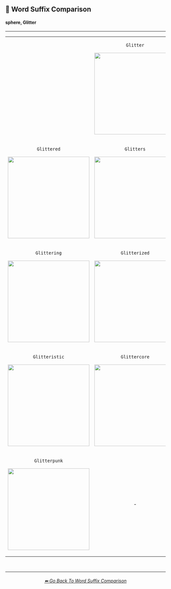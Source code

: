 <h2>📓 Word Suffix Comparison</h2>
<h4>sphere, Glitter</h4>

<hr><!--------------->

<div align="center">

<table>
	<tr align=center valign=middle>
		<th>
			<br>
		</th>
        <td>
			<p><code>Glitter</code></p><p><img src="https://github.com/willwulfken/MidJourney-Styles-and-Keywords-Reference/blob/main/Images/MJ_V3/Summary_Images/Word_Suffix_Comparison/sphere_Glitter.png?raw=true" width="256" /></p>
        </td>
		<th>
			<br>
		</th>
	</tr>
	<tr align=center valign=middle>
        <td>
			<p><code>Glittered</code></p><p><img src="https://github.com/willwulfken/MidJourney-Styles-and-Keywords-Reference/blob/main/Images/MJ_V3/Summary_Images/Word_Suffix_Comparison/sphere_Glittered.png?raw=true" width="256" /></p>
        </td>
        <td>
			<p><code>Glitters</code></p><p><img src="https://github.com/willwulfken/MidJourney-Styles-and-Keywords-Reference/blob/main/Images/MJ_V3/Summary_Images/Word_Suffix_Comparison/sphere_Glitters.png?raw=true" width="256" /></p>
        </td>
        <td>
			<p><code>Glittery</code></p><p><img src="https://github.com/willwulfken/MidJourney-Styles-and-Keywords-Reference/blob/main/Images/MJ_V3/Summary_Images/Word_Suffix_Comparison/sphere_Glittery.png?raw=true" width="256" /></p>
        </td>
	</tr>
	<tr align=center valign=middle>
        <td>
			<p><code>Glittering</code></p><p><img src="https://github.com/willwulfken/MidJourney-Styles-and-Keywords-Reference/blob/main/Images/MJ_V3/Summary_Images/Word_Suffix_Comparison/sphere_Glittering.png?raw=true" width="256" /></p>
        </td>
        <td>
			<p><code>Glitterized</code></p><p><img src="https://github.com/willwulfken/MidJourney-Styles-and-Keywords-Reference/blob/main/Images/MJ_V3/Summary_Images/Word_Suffix_Comparison/sphere_Glitterized.png?raw=true" width="256" /></p>
        </td>
        <td>
			<p><code>Glitterist</code></p><p><img src="https://github.com/willwulfken/MidJourney-Styles-and-Keywords-Reference/blob/main/Images/MJ_V3/Summary_Images/Word_Suffix_Comparison/sphere_Glitterist.png?raw=true" width="256" /></p>
        </td>
	</tr>
	<tr align=center valign=middle>
        <td>
			<p><code>Glitteristic</code></p><p><img src="https://github.com/willwulfken/MidJourney-Styles-and-Keywords-Reference/blob/main/Images/MJ_V3/Summary_Images/Word_Suffix_Comparison/sphere_Glitteristic.png?raw=true" width="256" /></p>
        </td>
        <td>
			<p><code>Glittercore</code></p><p><img src="https://github.com/willwulfken/MidJourney-Styles-and-Keywords-Reference/blob/main/Images/MJ_V3/Summary_Images/Word_Suffix_Comparison/sphere_Glittercore.png?raw=true" width="256" /></p>
        </td>
        <td>
			<p><code>Glitterwave</code></p><p><img src="https://github.com/willwulfken/MidJourney-Styles-and-Keywords-Reference/blob/main/Images/MJ_V3/Summary_Images/Word_Suffix_Comparison/sphere_Glitterwave.png?raw=true" width="256" /></p>
        </td>
	</tr>
	<tr align=center valign=middle>
        <td>
			<p><code>Glitterpunk</code></p><p><img src="https://github.com/willwulfken/MidJourney-Styles-and-Keywords-Reference/blob/main/Images/MJ_V3/Summary_Images/Word_Suffix_Comparison/sphere_Glitterpunk.png?raw=true" width="256" /></p>
        </td>
		<td>-</td>
        <td>
			<p><code>Glitterboop</code></p><p><img src="https://github.com/willwulfken/MidJourney-Styles-and-Keywords-Reference/blob/main/Images/MJ_V3/Summary_Images/Word_Suffix_Comparison/sphere_Glitterboop.png?raw=true" width="256" /></p>
        </td>
	</tr>
</table>

</div>

<br>


<hr><!--------------->
<div align="center">
<h6><a href="https://github.com/willwulfken/MidJourney-Styles-and-Keywords-Reference/blob/main/Pages/MJ_V3/Summary_Pages/Word_Suffix_Comparison.md">⬅ Go Back To Word Suffix Comparison</a></h6>
</div>